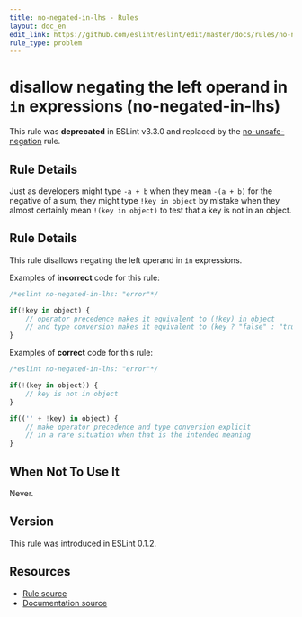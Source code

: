 ```yaml
---
title: no-negated-in-lhs - Rules
layout: doc_en
edit_link: https://github.com/eslint/eslint/edit/master/docs/rules/no-negated-in-lhs.md
rule_type: problem
---
```

<!-- Note: No pull requests accepted for this file. See README.md in the root directory for details. -->

# disallow negating the left operand in `in` expressions (no-negated-in-lhs)

This rule was **deprecated** in ESLint v3.3.0 and replaced by the [no-unsafe-negation](no-unsafe-negation) rule.

## Rule Details

Just as developers might type `-a + b` when they mean `-(a + b)` for the negative of a sum, they might type `!key in object` by mistake when they almost certainly mean `!(key in object)` to test that a key is not in an object.

## Rule Details

This rule disallows negating the left operand in `in` expressions.

Examples of **incorrect** code for this rule:

```js
/*eslint no-negated-in-lhs: "error"*/

if(!key in object) {
    // operator precedence makes it equivalent to (!key) in object
    // and type conversion makes it equivalent to (key ? "false" : "true") in object
}
```

Examples of **correct** code for this rule:

```js
/*eslint no-negated-in-lhs: "error"*/

if(!(key in object)) {
    // key is not in object
}

if(('' + !key) in object) {
    // make operator precedence and type conversion explicit
    // in a rare situation when that is the intended meaning
}
```

## When Not To Use It

Never.

## Version

This rule was introduced in ESLint 0.1.2.

## Resources

* [Rule source](https://github.com/eslint/eslint/tree/master/lib/rules/no-negated-in-lhs.js)
* [Documentation source](https://github.com/eslint/eslint/tree/master/docs/rules/no-negated-in-lhs.md)
